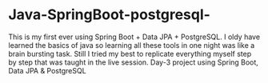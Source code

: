 # Java-SpringBoot-postgresql-
This is my first ever using Spring Boot + Data JPA + PostgreSQL. I oldy have learned the basics of java so learning all these tools in one night was like a brain bursting task. Still I tried my best to replicate everything myself step by step that was taught in the live session.
Day-3 project using Spring Boot, Data JPA &amp; PostgreSQL 
